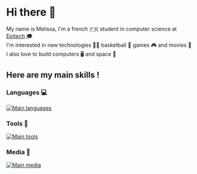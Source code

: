 # Hi there 👋
My name is Melissa, I'm a french :fr: student in computer science at [Epitech](https://www.epitech.eu/en/) :mortar_board: <br>
I'm interested in new technologies :woman_technologist: basketball :basketball: games :video_game: and movies :movie_camera: <br>
I also love to build computers :desktop_computer: and space :milky_way:

## Here are my main skills !

### Languages :computer:

[![Main languages](https://skillicons.dev/icons?i=c,cpp,python,html,css,js,ts,react&perline=9)](https://github.com/tandpfun/skill-icons)

### Tools :wrench:
[![Main tools](https://skillicons.dev/icons?i=linux,docker,cmake,github,git,idea,vscode,md&perline=9)](https://github.com/tandpfun/skill-icons)

### Media :iphone:
[![Main media](https://skillicons.dev/icons?i=linkedin,discord,mastodon&perline=9)](https://github.com/tandpfun/skill-icons)
